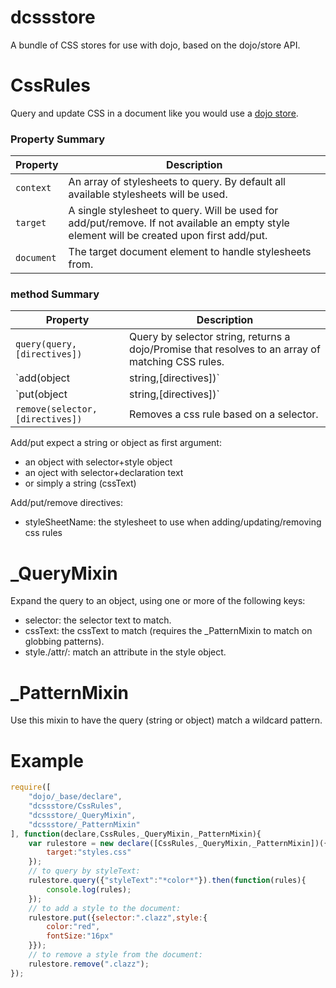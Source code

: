dcssstore
=========

A bundle of CSS stores for use with dojo, based on the dojo/store API.

# CssRules

Query and update CSS in a document like you would use a [dojo store](/SitePen/dstore).


### Property Summary

Property | Description
-------- | -----------
`context` | An array of stylesheets to query. By default all available stylesheets will be used.
`target` | A single stylesheet to query. Will be used for add/put/remove. If not available an empty style element will be created upon first add/put.
`document` | The target document element to handle stylesheets from.


### method Summary

Property | Description
-------- | -----------
`query(query,[directives])` | Query by selector string, returns a dojo/Promise that resolves to an array of matching CSS rules.
`add(object|string,[directives])` |  Add a CSS rule. Note: this won't check if the rule already exists!
`put(object|string,[directives])` | Add a CSS rule if it doesn't exist, or update an existing rule.
`remove(selector,[directives])` | Removes a css rule based on a selector.

Add/put expect a string or object as first argument:
* an object with selector+style object
* an oject with selector+declaration text
* or simply a string (cssText)

Add/put/remove directives:
* styleSheetName: the stylesheet to use when adding/updating/removing css rules


# _QueryMixin

Expand the query to an object, using one or more of the following keys:

* selector: the selector text to match.
* cssText: the cssText to match (requires the _PatternMixin to match on globbing patterns).
* style./attr/: match an attribute in the style object.


# _PatternMixin

Use this mixin to have the query (string or object) match a wildcard pattern.


# Example

```javascript
require([
	"dojo/_base/declare",
	"dcssstore/CssRules",
	"dcssstore/_QueryMixin",
	"dcssstore/_PatternMixin"
], function(declare,CssRules,_QueryMixin,_PatternMixin){
	var rulestore = new declare([CssRules,_QueryMixin,_PatternMixin])({
		target:"styles.css"
	});
	// to query by styleText:
	rulestore.query({"styleText":"*color*"}).then(function(rules){
		console.log(rules);
	});
	// to add a style to the document:
	rulestore.put({selector:".clazz",style:{
		color:"red",
		fontSize:"16px"
	}});
	// to remove a style from the document:
	rulestore.remove(".clazz");
});
```

